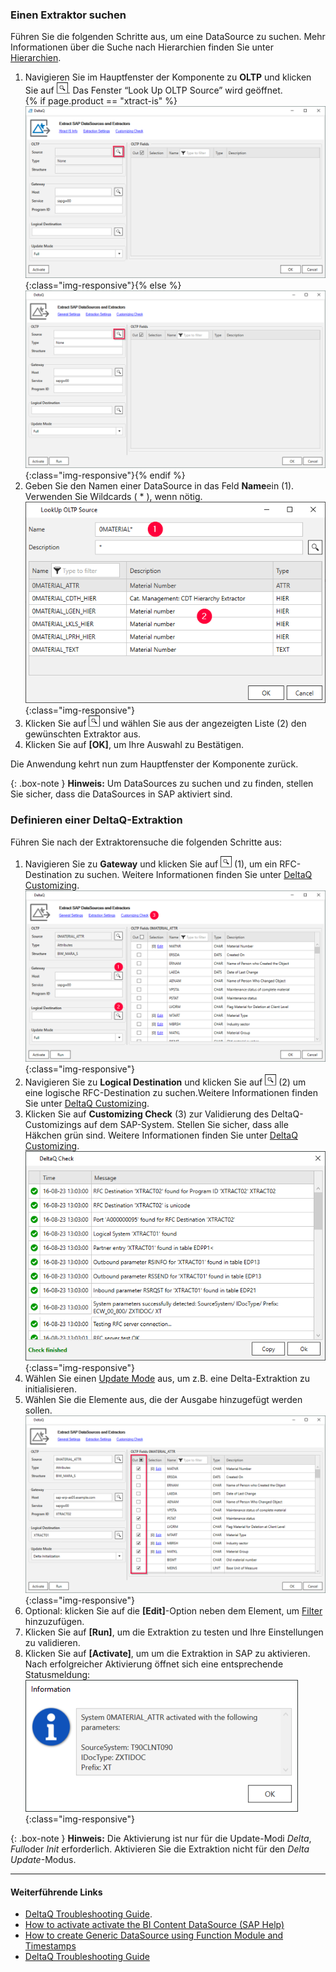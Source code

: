 ### Einen Extraktor suchen

Führen Sie die folgenden Schritte aus, um eine DataSource zu suchen. Mehr Informationen über die Suche nach Hierarchien finden Sie unter [Hierarchien](./hierarchien).

1. Navigieren Sie im Hauptfenster der Komponente zu **OLTP** und klicken Sie auf ![magnifying-glass](/img/content/icons/magnifying-glass.png). Das Fenster “Look Up OLTP Source” wird geöffnet.<br>
{% if page.product == "xtract-is" %}![DeltaQ](/img/content/xis/DeltaQ.png){:class="img-responsive"}{% else %}![DeltaQ](/img/content/DeltaQ.png){:class="img-responsive"}{% endif %}
2. Geben Sie den Namen einer DataSource in das Feld **Name**ein (1). Verwenden Sie Wildcards ( * ), wenn nötig.<br>
![search-ds-mat-attr](/img/content/search-ds-mat-attr2.png){:class="img-responsive"}
3. Klicken Sie auf ![magnifying-glass](/img/content/icons/magnifying-glass.png) und wählen Sie aus der angezeigten Liste (2) den gewünschten Extraktor aus.
4. Klicken Sie auf **[OK]**, um Ihre Auswahl zu Bestätigen.

Die Anwendung kehrt nun zum Hauptfenster der Komponente zurück.

{: .box-note }
**Hinweis:** Um DataSources zu suchen und zu finden, stellen Sie sicher, dass die DataSources in SAP aktiviert sind.


### Definieren einer DeltaQ-Extraktion

Führen Sie nach der Extraktorensuche die folgenden Schritte aus:

1. Navigieren Sie zu **Gateway** und klicken Sie auf ![magnifying-glass](/img/content/icons/magnifying-glass.png) (1), um ein RFC-Destination zu suchen. 
Weitere Informationen finden Sie unter [DeltaQ Customizing](./deltaq-customizing).<br>
![DeltaQ2](/img/content/DeltaQ2.png){:class="img-responsive"}
2. Navigieren Sie zu **Logical Destination** und klicken Sie auf ![magnifying-glass](/img/content/icons/magnifying-glass.png) (2) um eine logische RFC-Destination zu suchen.Weitere Informationen finden Sie unter [DeltaQ Customizing](./deltaq-customizing).
3. Klicken Sie auf **Customizing Check** (3) zur Validierung des DeltaQ-Customizings auf dem SAP-System.
Stellen Sie sicher, dass alle Häkchen grün sind. Weitere Informationen finden Sie unter [DeltaQ Customizing](./deltaq-customizing).<br>
![customizing-check-successful](/img/content/customizing-check-successfull.png){:class="img-responsive"}
4. Wählen Sie einen [Update Mode](./update-modus) aus, um z.B. eine Delta-Extraktion zu initialisieren.
5. Wählen Sie die Elemente aus, die der Ausgabe hinzugefügt werden sollen.<br>
![DeltaQ-output](/img/content/DeltaQ-output.png){:class="img-responsive"}
6. Optional: klicken Sie auf die **[Edit]**-Option neben dem Element, um [Filter](./datasource-parameter) hinzuzufügen.
7. Klicken Sie auf **[Run]**, um die Extraktion zu testen und Ihre Einstellungen zu validieren.
8. Klicken Sie auf **[Activate]**, um um die Extraktion in SAP zu aktivieren. Nach erfolgreicher Aktivierung öffnet sich eine entsprechende Statusmeldung:<br>
![Deltaq-System-Parameters-Info](/img/content/Deltaq-System-Parameters-Info.png){:class="img-responsive"}

{: .box-note } 
**Hinweis:** Die Aktivierung ist nur für die Update-Modi *Delta*, *Full*oder *Init* erforderlich.
Aktivieren Sie die Extraktion nicht für den *Delta Update*-Modus.

*****
#### Weiterführende Links
- [DeltaQ Troubleshooting Guide](https://support.theobald-software.com/helpdesk/KB/View/14424-deltaq-troubleshooting-guide). 
- [How to activate activate the BI Content DataSource (SAP Help)](https://help.sap.com/saphelp_scm70/helpdata/ru/d8/8f5738f988d439e10000009b38f842/content.htm?no_cache=true)
- [How to create Generic DataSource using Function Module and Timestamps](https://kb.theobald-software.com/sap/create-generic-datasource-using-function-module-and-timestamps)
- [DeltaQ Troubleshooting Guide](https://support.theobald-software.com/helpdesk/KB/View/14424-deltaq-troubleshooting-guide)
